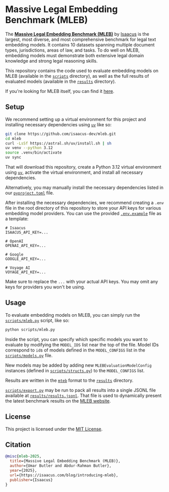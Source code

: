 # Massive Legal Embedding Benchmark (MLEB)
The [**Massive Legal Embedding Benchmark (MLEB)**](https://isaacus.com/mleb) by [Isaacus](https://isaacus.com/) is the largest, most diverse, and most comprehensive benchmark for legal text embedding models. It contains 10 datasets spanning multiple document types, jurisdictions, areas of law, and tasks. To do well on MLEB, embedding models must demonstrate both extensive legal domain knowledge and strong legal reasoning skills.

This repository contains the code used to evaluate embedding models on MLEB (available in the [`scripts`](./scripts/) directory), as well as the full results of evaluated models (available in the [`results`](./results/) directory).

If you're looking for MLEB itself, you can find it [here](https://isaacus.com/massive-legal-embedding-benchmark-mleb).

## Setup
We recommend setting up a virtual environment for this project and installing necessary dependencies using [`uv`](https://docs.astral.sh/uv/) like so:

```bash
git clone https://github.com/isaacus-dev/mleb.git
cd mleb
curl -LsSf https://astral.sh/uv/install.sh | sh
uv venv --python 3.12
source .venv/bin/activate
uv sync
```

That will download this repository, create a Python 3.12 virtual environment using [`uv`](https://docs.astral.sh/uv/), activate the virtual environment, and install all necessary dependencies.

Alternatively, you may manually install the necessary dependencies listed in our [`pyproject.toml`](./pyproject.toml) file.

After installing the necessary dependencies, we recommend creating a `.env` file in the root directory of this repository to store your API keys for various embedding model providers. You can use the provided [`.env.example`](./.env.example) file as a template:

```env
# Isaacus
ISAACUS_API_KEY=...

# OpenAI
OPENAI_API_KEY=...

# Google
GOOGLE_API_KEY=...

# Voyage AI
VOYAGE_API_KEY=...
```

Make sure to replace the `...` with your actual API keys. You may omit any keys for providers you won't be using.

## Usage
To evaluate embedding models on MLEB, you can simply run the [`scripts/mleb.py`](./scripts/mleb.py) script, like so:

```bash
python scripts/mleb.py
```

Inside the script, you can specify which specific models you want to evaluate by modifying the `MODEL_IDS` list near the top of the file. Model IDs correspond to `id`s of models defined in the `MODEL_CONFIGS` list in the [`scripts/models.py`](./scripts/models.py) file.

New models may be added by adding new `MLEBEvaluationModelConfig` instances (defined in [`scripts/structs.py`](./scripts/structs.py)) to the `MODEL_CONFIGS` list.

Results are written in the [`mteb`](https://github.com/embeddings-benchmark/mteb) format to the [`results`](./results) directory.

[`scripts/export.py`](./scripts/export.py) may be run to pack all results into a single JSONL file available at [`results/results.jsonl`](./results/results.jsonl). That file is used to dynamically present the latest benchmark results on the [MLEB website](https://isaacus.com/mleb).

## License
This project is licensed under the [MIT License](./LICENSE).

## Citation
```bibtex
@misc{mleb-2025,
  title={Massive Legal Embedding Benchmark (MLEB)},
  author={Umar Butler and Abdur-Rahman Butler},
  year={2025},
  url={https://isaacus.com/blog/introducing-mleb},
  publisher={Isaacus}
}
```
